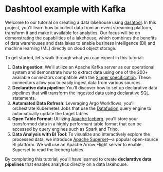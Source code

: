 # Dashtool example with Kafka

Welcome to our tutorial on creating a data lakehouse using
[dashtool](http://www.github.com/dashbook/dashtool). In this project, you'll
learn how to collect data from an event streaming platform, transform it and make it
available for analytics. Our focus will be on demonstrating the capabilities of
a lakehouse, which combines the benefits of data warehouses and data lakes to
enable business intelligence (BI) and machine learning (ML) directly on cloud
object storage.

To get started, let's walk through what you can expect in this tutorial:

1. **Data ingestion**: We'll utilize an Apache Kafka server as our operational
   system and demonstrate how to extract data using one of the 200+ available
   connectors compatible with the [Singer specification](http://www.singer.io).
   These connectors allow you to easily ingest data from various sources.
2. **Declarative data pipeline**: You'll discover how to set up declarative data
   pipelines that will transform the ingested data using declarative SQL
   statements.
3. **Automated Data Refresh**: Leveraging Argo Workflows, you'll orchestrate
   Kubernetes Jobs that use the
   [Datafusion](https://github.com/apache/arrow-datafusion) query engine to
   automatically update the target tables.
4. **Open Table Format**: Utilizing
   [Apache Iceberg](https://iceberg.apache.org/), you'll store your transformed
   data in a highly performant table format that can be accessed by query
   engines such as Spark and Trino.
5. **Data Analysis with BI Tool**: To visualize and interactively explore the
   processed data, we introduce [Apache Superset](https://superset.apache.org)—a
   popular open-source BI platform. We will use an Apache Arrow Flight server to
   enable Superset to read the Iceberg tables.

By completing this tutorial, you'll have learned to create **declarative data
pipelines** that enables analytics directly on a data lakehouse.
